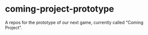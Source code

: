 # coming-project-prototype
A repos for the prototype of our next game, currently called "Coming Project".
